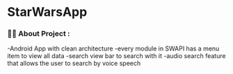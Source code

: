 # StarWarsApp
### :man_technologist: About Project :
-Android App with clean architecture
-every module in SWAPI has a menu item to view all data
-search view bar to search with it
-audio search feature that allows the user to search by voice speech
